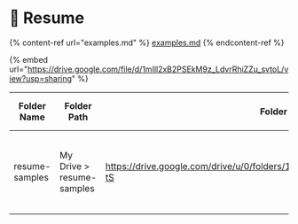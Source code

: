 # 📰 Resume

{% content-ref url="examples.md" %}
[examples.md](examples.md)
{% endcontent-ref %}



{% embed url="https://drive.google.com/file/d/1mIll2xB2PSEkM9z_LdvrRhiZZu_svtoL/view?usp=sharing" %}

| Folder Name    | Folder Path               | Folder Link                                                                   | File name        | File Link                                                                                                                                                                                                        |                                                      Description                                                      | Thumbnail                                                                                                                | Download Link                                                                     | Last modifying user   | Last Modified At             | Preview Link                                                                  | File Size | Created At                   | File Type                                                               | File Extension | Share Status | Commenters | Owner                 | PDF Link | CSV Link | Zip Link | DOCX Link |
| -------------- | ------------------------- | ----------------------------------------------------------------------------- | ---------------- | ---------------------------------------------------------------------------------------------------------------------------------------------------------------------------------------------------------------- | :-------------------------------------------------------------------------------------------------------------------: | ------------------------------------------------------------------------------------------------------------------------ | --------------------------------------------------------------------------------- | --------------------- | ---------------------------- | ----------------------------------------------------------------------------- | --------- | ---------------------------- | ----------------------------------------------------------------------- | -------------- | ------------ | ---------- | --------------------- | -------- | -------- | -------- | --------- |
| resume-samples | My Drive > resume-samples | https://drive.google.com/drive/u/0/folders/1\_iGueMWqvXFC0OpRIgOo0HDKoPhWj-tS | Bryan Guner.docx | [https://drive.google.com/file/d/1coQnfr9bx07DvWOahA2Lk87S58HQ7Aex/edit](https://docs.google.com/document/d/1coQnfr9bx07DvWOahA2Lk87S58HQ7Aex/edit?usp=sharing\&ouid=107275256079777575087\&rtpof=true\&sd=true) | <mark style="background-color:red;">`IDEs: VSCode, Visual Studio, Atom, Code Blocks, Sublime Text 3, Brackets`</mark> | https://lh3.googleusercontent.com/demV14ZQ\_D8ifGuWwslvXFlr9rFvQJaRMJnqAJWQuEbePzz6riWCy7QLT7eaKjj1HOCkNw9SFr\_--6I=s220 | https://drive.google.com/uc?id=1coQnfr9bx07DvWOahA2Lk87S58HQ7Aex\&export=download | bryan.guner@gmail.com | October 21, 2021, 9:49:54 PM | https://drive.google.com/uc?id=1coQnfr9bx07DvWOahA2Lk87S58HQ7Aex\&export=view | 17.05 KB  | October 21, 2021, 9:50:39 PM | application/vnd.openxmlformats-officedocument.wordprocessingml.document | docx           | Private      | N/A        | bryan.guner@gmail.com |          |          |          |           |
